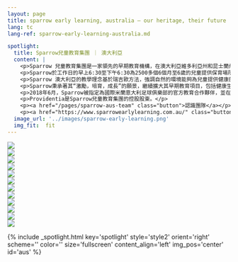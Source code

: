 ```yaml
---
layout: page
title: sparrow early learning, australia — our heritage, their future | providentia education | hong kong
lang: tc
lang-ref: sparrow-early-learning-australia.md

spotlight:
  title: Sparrow兒童教育集團 ｜ 澳大利亞
  content: |
    <p>Sparrow 兒童教育集團是一家領先的早期教育機構，在澳大利亞維多利亞州和昆士蘭州設有31個早期兒童保育中心。</p>
    <p>Sparrow於工作日的早上6:30至下午6:30為2500多個6個月至6歲的兒童提供保育場所。</p>
    <p>Sparrow 澳大利亞的教學理念基於瑞吉歐方法，強調自然的環境能夠為兒童提供健康的環境和發展。</p>
    <p>Sparrow秉承著其“激勵，培育，成長”的願景，繼續擴大其早期教育項目，包括健康生活方面的活動，如由國際米蘭學院教練提供的足球課程。</p>
    <p>2018年6月，Sparrow被指定為國際米蘭意大利足球俱樂部的官方教育合作夥伴，並在昆士蘭州推出澳大利亞國際學院。 澳大利亞國際米蘭足球學院於學校放假期間在昆士蘭州的Sparrow中心提供每週的足球訓練課程和足球訓練營。</p>
    <p>Providentia是Sparrow兒童教育集團的控股股東。</p>
    <p><a href="/pages/sparrow-aus-team" class="button">認識團隊</a></p>
    <p><a href="https://www.sparrowearlylearning.com.au/" class="button">前往網站</a></p>
  image_url: '../images/sparrow-early-learning.png'
  img_fit:  fit
---
```

<section class="spotlight mostscreen style6 invert orient-center content-align-center onscroll-image-fade-in">
  <!-- slider -->
  <div class="swiper-container">
    <!-- Additional required wrapper -->
    <div class="swiper-wrapper">
        <!-- Slides -->
      <div class="swiper-slide"><img src = '../images/gallery/au/Sparrow Web Res-44.jpg'></div>
      <div class="swiper-slide"><img src = '../images/gallery/au/Sparrow Web Res-46.jpg'></div>
      <div class="swiper-slide"><img src = '../images/gallery/au/Sparrow Web Res-58.jpg'></div>
      <div class="swiper-slide"><img src = '../images/gallery/au/Sparrow Web Res-67.jpg'></div>
      <div class="swiper-slide"><img src = '../images/gallery/au/Sparrow Web Res-73.jpg'></div>
      <div class="swiper-slide"><img src = '../images/gallery/au/Sparrow Web Res-107.jpg'></div>
      <div class="swiper-slide"><img src = '../images/gallery/au/Sparrow Web Res-135.jpg'></div>
      <div class="swiper-slide"><img src = '../images/gallery/au/Sparrow Web Res-170.jpg'></div>
      <div class="swiper-slide"><img src = '../images/gallery/au/Sparrow Web Res-180.jpg'></div>
      <div class="swiper-slide"><img src = '../images/gallery/au/Sparrow Web Res-235.jpg'></div>
      <div class="swiper-slide"><img src = '../images/gallery/au/Sparrow Web Res-260.jpg'></div>
      <div class="swiper-slide"><img src = '../images/gallery/au/Sparrow Web Res-261.jpg'></div>
    </div>
    <!-- Add Pagination -->
    <div class="swiper-pagination"></div>
    <!-- Add Arrows -->
    <div class="swiper-button-next"></div>
    <div class="swiper-button-prev"></div>
  </div>
</section>

{% include _spotlight.html key='spotlight' style='style2' orient='right' scheme='' color='' size='fullscreen' content_align='left' img_pos='center' id='aus' %}